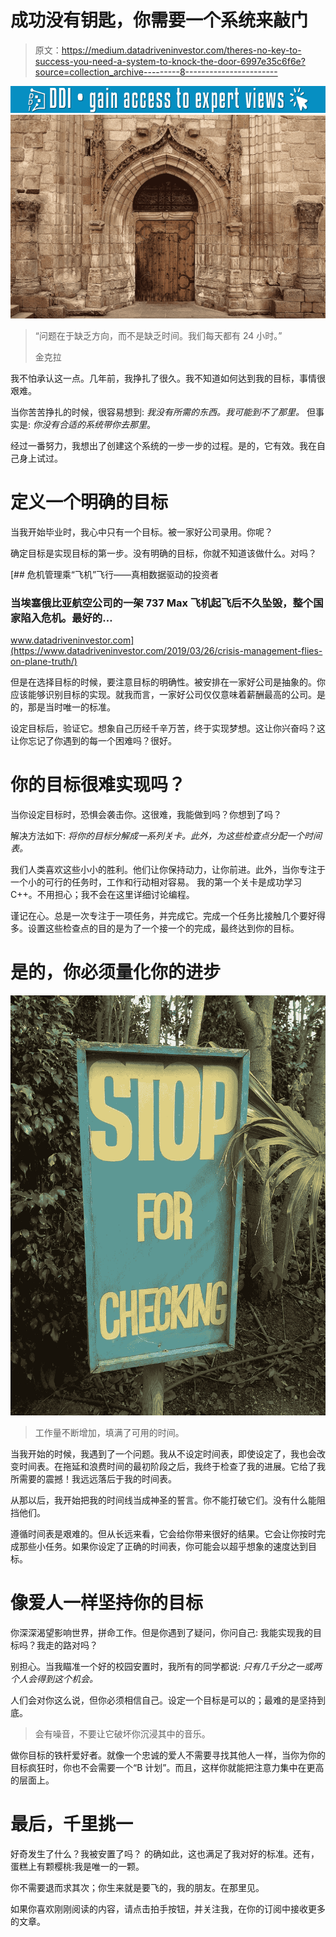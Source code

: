# 成功没有钥匙，你需要一个系统来敲门

> 原文：<https://medium.datadriveninvestor.com/theres-no-key-to-success-you-need-a-system-to-knock-the-door-6997e35c6f6e?source=collection_archive---------8----------------------->

[![](img/023e437058f0d98a6f88faa8e0bd0cec.png)](http://www.track.datadriveninvestor.com/1B9E)![](img/22cbc792172c931bac10d6bd88cc8c9c.png)

> “问题在于缺乏方向，而不是缺乏时间。我们每天都有 24 小时。”
> 
> 金克拉

我不怕承认这一点。几年前，我挣扎了很久。我不知道如何达到我的目标，事情很艰难。

当你苦苦挣扎的时候，很容易想到:
*我没有所需的东西。我可能到不了那里。* 但事实是:
*你没有合适的系统带你去那里*。

经过一番努力，我想出了创建这个系统的一步一步的过程。是的，它有效。我在自己身上试过。

# 定义一个明确的目标

当我开始毕业时，我心中只有一个目标。被一家好公司录用。你呢？

确定目标是实现目标的第一步。没有明确的目标，你就不知道该做什么。对吗？

[](https://www.datadriveninvestor.com/2019/03/26/crisis-management-flies-on-plane-truth/) [## 危机管理乘“飞机”飞行——真相数据驱动的投资者

### 当埃塞俄比亚航空公司的一架 737 Max 飞机起飞后不久坠毁，整个国家陷入危机。最好的…

www.datadriveninvestor.com](https://www.datadriveninvestor.com/2019/03/26/crisis-management-flies-on-plane-truth/) 

但是在选择目标的时候，要注意目标的明确性。被安排在一家好公司是抽象的。你应该能够识别目标的实现。就我而言，一家好公司仅仅意味着薪酬最高的公司。是的，那是当时唯一的标准。

设定目标后，验证它。想象自己历经千辛万苦，终于实现梦想。这让你兴奋吗？这让你忘记了你遇到的每一个困难吗？很好。

# 你的目标很难实现吗？

当你设定目标时，恐惧会袭击你。这很难，我能做到吗？你想到了吗？

解决方法如下:
*将你的目标分解成一系列关卡。此外，为这些检查点分配一个时间表。*

我们人类喜欢这些小小的胜利。他们让你保持动力，让你前进。此外，当你专注于一个小的可行的任务时，工作和行动相对容易。
我的第一个关卡是成功学习 C++。不用担心；我不会在这里详细讨论编程。

谨记在心。总是一次专注于一项任务，并完成它。完成一个任务比接触几个要好得多。设置这些检查点的目的是为了一个接一个的完成，最终达到你的目标。

# 是的，你必须量化你的进步

![](img/7f2fda00f25b63c2e6214ecece9c368e.png)

> 工作量不断增加，填满了可用的时间。

当我开始的时候，我遇到了一个问题。我从不设定时间表，即使设定了，我也会改变时间表。在拖延和浪费时间的最初阶段之后，我终于检查了我的进展。它给了我所需要的震撼！我远远落后于我的时间表。

从那以后，我开始把我的时间线当成神圣的誓言。你不能打破它们。没有什么能阻挡他们。

遵循时间表是艰难的。但从长远来看，它会给你带来很好的结果。它会让你按时完成那些小任务。如果你设定了正确的时间表，你可能会以超乎想象的速度达到目标。

# 像爱人一样坚持你的目标

你深深渴望影响世界，拼命工作。但是你遇到了疑问，你问自己:
我能实现我的目标吗？我走的路对吗？

别担心。当我瞄准一个好的校园安置时，我所有的同学都说:
*只有几千分之一或两个人会得到这个机会。*

人们会对你这么说，但你必须相信自己。设定一个目标是可以的；最难的是坚持到底。

> 会有噪音，不要让它破坏你沉浸其中的音乐。

做你目标的铁杆爱好者。就像一个忠诚的爱人不需要寻找其他人一样，当你为你的目标疯狂时，你也不会需要一个“B 计划”。而且，这样你就能把注意力集中在更高的层面上。

# 最后，千里挑一

好奇发生了什么？我被安置了吗？
的确如此，这也满足了我对好的标准。还有，蛋糕上有颗樱桃:我是唯一的一颗。

你不需要退而求其次；你生来就是要飞的，我的朋友。在那里见。

如果你喜欢刚刚阅读的内容，请点击拍手按钮，并关注我，在你的订阅中接收更多的文章。